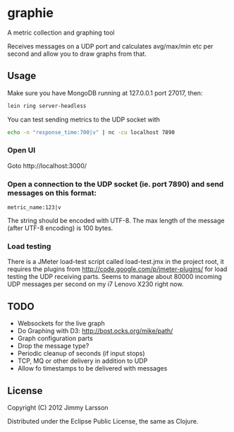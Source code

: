 # graphie
A metric collection and graphing tool

Receives messages on a UDP port and calculates avg/max/min etc per second and allow you to draw graphs from that.

## Usage

Make sure you have MongoDB running at 127.0.0.1 port 27017, then:

```bash
lein ring server-headless
```

You can test sending metrics to the UDP socket with

```bash
echo -n "response_time:700|v" | nc -cu localhost 7890
```

### Open UI
Goto http://localhost:3000/

### Open a connection to the UDP socket (ie. port 7890) and send messages on this format:
```
metric_name:123|v
```
The string should be encoded with UTF-8. The max length of the message (after UTF-8 encoding) is 100 bytes.

### Load testing
There is a JMeter load-test script called load-test.jmx in the project root,
it requires the plugins from http://code.google.com/p/jmeter-plugins/ for load testing the UDP receiving parts.
Seems to manage about 80000 incoming UDP messages per second on my i7 Lenovo X230 right now.

## TODO
* Websockets for the live graph
* Do Graphing with D3: http://bost.ocks.org/mike/path/
* Graph configuration parts
* Drop the message type?
* Periodic cleanup of seconds (if input stops)
* TCP, MQ or other delivery in addition to UDP
* Allow fo timestamps to be delivered with messages

## License

Copyright (C) 2012 Jimmy Larsson

Distributed under the Eclipse Public License, the same as Clojure.
